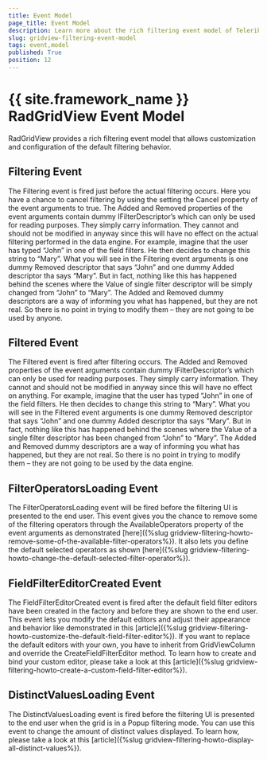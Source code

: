 ```yaml
---
title: Event Model
page_title: Event Model
description: Learn more about the rich filtering event model of Telerik's {{ site.framework_name }} DataGrid that allows customization and configuration of the default filtering behavior.
slug: gridview-filtering-event-model
tags: event,model
published: True
position: 12
---
```


# {{ site.framework_name }} RadGridView Event Model

RadGridView provides a rich filtering event model that allows customization and configuration of the default filtering behavior.

## Filtering Event

The Filtering event is fired just before the actual filtering occurs. Here you have a chance to cancel filtering by using the setting the Cancel property of the event arguments to true. The Added and Removed properties of the event arguments contain dummy IFilterDescriptor’s which can only be used for reading purposes. They simply carry information. They cannot and should not be modified in anyway since this will have no effect on the actual filtering performed in the data engine. For example, imagine that the user has typed “John” in one of the field filters. He then decides to change this string to “Mary”. What you will see in the Filtering event arguments is one dummy Removed descriptor that says “John” and one dummy Added descriptor tha says “Mary”. But in fact, nothing like this has happened behind the scenes where the Value of single filter descriptor will be simply changed from “John” to “Mary”. The Added and Removed dummy descriptors are a way of informing you what has happened, but they are not real. So there is no point in trying to modify them – they are not going to be used by anyone.

## Filtered Event

The Filtered event is fired after filtering occurs. The Added and Removed properties of the event arguments contain dummy IFilterDescriptor’s which can only be used for reading purposes. They simply carry information. They cannot and should not be modified in anyway since this will have no effect on anything. For example, imagine that the user has typed “John” in one of the field filters. He then decides to change this string to “Mary”. What you will see in the Filtered event arguments is one dummy Removed descriptor that says “John” and one dummy Added descriptor tha says “Mary”. But in fact, nothing like this has happened behind the scenes where the Value of a single filter descriptor has been changed from “John” to “Mary”. The Added and Removed dummy descriptors are a way of informing you what has happened, but they are not real. So there is no point in trying to modify them – they are not going to be used by the data engine.

## FilterOperatorsLoading Event

The FilterOperatorsLoading event will be fired before the filtering UI is presented to the end user. This event gives you the chance to remove some of the filtering operators through the AvailableOperators property of the event arguments as demonstrated [here]({%slug gridview-filtering-howto-remove-some-of-the-available-filter-operators%}). It also lets you define the default selected operators as shown [here]({%slug gridview-filtering-howto-change-the-default-selected-filter-operator%}).

## FieldFilterEditorCreated Event

The FieldFilterEditorCreated event is fired after the default field filter editors have been created in the factory and before they are shown to the end user. This event lets you modify the default editors and adjust their appearance and behavior like demonstrated in this [article]({%slug gridview-filtering-howto-customize-the-default-field-filter-editor%}). If you want to replace the default editors with your own, you have to inherit from GridViewColumn and override the CreateFieldFilterEditor method. To learn how to create and bind your custom editor, please take a look at this [article]({%slug gridview-filtering-howto-create-a-custom-field-filter-editor%}).

## DistinctValuesLoading Event

The DistinctValuesLoading event is fired before the filtering UI is presented to the end user when the grid is in a Popup filtering mode. You can use this event to change the amount of distinct values displayed. To learn how, please take a look at this [article]({%slug gridview-filtering-howto-display-all-distinct-values%}).
